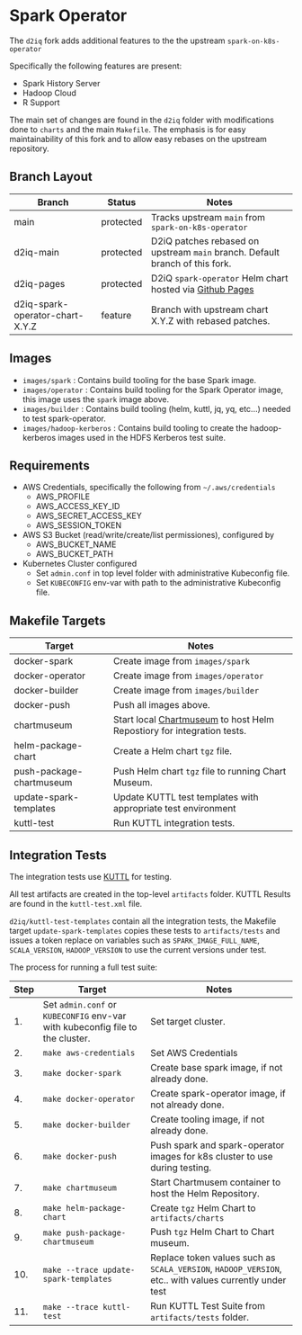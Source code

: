 # Spark Operator

The `d2iq` fork adds additional features to the the upstream `spark-on-k8s-operator`

Specifically the following features are present:
- Spark History Server
- Hadoop Cloud
- R Support 

The main set of changes are found in the `d2iq` folder with modifications done to `charts` and the main `Makefile`.
The emphasis is for easy maintainability of this fork and to allow easy rebases on the upstream repository.

## Branch Layout

Branch | Status | Notes
-------|--------|------
main | protected | Tracks upstream `main` from `spark-on-k8s-operator`
d2iq-main | protected | D2iQ patches rebased on upstream `main` branch. Default branch of this fork.
d2iq-pages | protected | D2iQ `spark-operator` Helm chart hosted via [Github Pages](https://helm.sh/docs/topics/chart_repository/#github-pages-example)
d2iq-spark-operator-chart-X.Y.Z | feature | Branch with upstream chart X.Y.Z with rebased patches.

## Images

- `images/spark` : Contains build tooling for the base Spark image.
- `images/operator` : Contains build tooling for the Spark Operator image, this image uses the `spark` image above.
- `images/builder` : Contains build tooling (helm, kuttl, jq, yq, etc...) needed to test spark-operator.
- `images/hadoop-kerberos` : Contains build tooling to create the hadoop-kerberos images used in the HDFS Kerberos test suite. 

## Requirements

- AWS Credentials, specifically the following from `~/.aws/credentials`
    - AWS_PROFILE
    - AWS_ACCESS_KEY_ID
    - AWS_SECRET_ACCESS_KEY
    - AWS_SESSION_TOKEN
- AWS S3 Bucket (read/write/create/list permissiones), configured by
    - AWS_BUCKET_NAME
    - AWS_BUCKET_PATH
- Kubernetes Cluster configured
    - Set `admin.conf` in top level folder with administrative Kubeconfig file.
    - Set `KUBECONFIG` env-var with path to the administrative Kubeconfig file.

## Makefile Targets

Target | Notes
-------|------
docker-spark |  Create image from `images/spark`
docker-operator | Create image from `images/operator`
docker-builder | Create image from `images/builder`
docker-push | Push all images above.
chartmuseum | Start local [Chartmuseum](https://github.com/helm/chartmuseum) to host Helm Repostiory for integration tests.
helm-package-chart | Create a Helm chart `tgz` file.
push-package-chartmuseum | Push Helm chart `tgz` file to running Chart Museum.
update-spark-templates | Update KUTTL test templates with appropriate test environment
kuttl-test | Run KUTTL integration tests.

## Integration Tests

The integration tests use [KUTTL](https://kuttl.dev/docs/what-is-kuttl.html) for testing.

All test artifacts are created in the top-level `artifacts` folder.
KUTTL Results are found in the `kuttl-test.xml` file.

`d2iq/kuttl-test-templates` contain all the integration tests, the Makefile target `update-spark-templates` copies these tests to `artifacts/tests` and issues a token replace on variables such as `SPARK_IMAGE_FULL_NAME`, `SCALA_VERSION`, `HADOOP_VERSION` to use the current versions under test.

The process for running a full test suite:

Step | Target | Notes
-----|--------|------
1.|Set `admin.conf` or `KUBECONFIG` env-var with kubeconfig file to the cluster. | Set target cluster.
2.|`make aws-credentials` | Set AWS Credentials
3.|`make docker-spark` | Create base spark image, if not already done.
4.|`make docker-operator` | Create spark-operator image, if not already done.
5.|`make docker-builder` | Create tooling image, if not already done.
6.|`make docker-push` | Push spark and spark-operator images for k8s cluster to use during testing.
7.|`make chartmuseum` |  Start Chartmusem container to host the Helm Repository.
8.|`make helm-package-chart` | Create `tgz` Helm Chart to `artifacts/charts`
9.|`make push-package-chartmuseum` | Push `tgz` Helm Chart to Chart museum.
10.|`make --trace update-spark-templates` | Replace token values such as `SCALA_VERSION`, `HADOOP_VERSION`, etc.. with values currently under test
11.|`make --trace kuttl-test` | Run KUTTL Test Suite from `artifacts/tests` folder.
